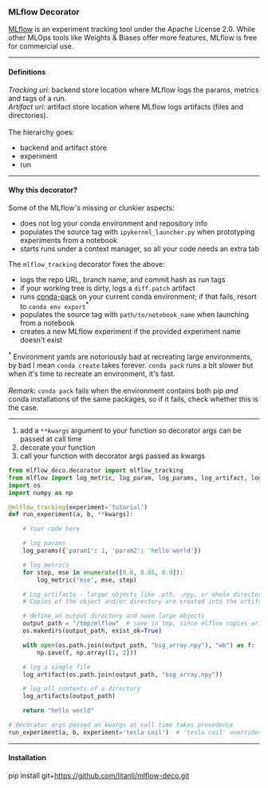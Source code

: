 ### MLflow Decorator

[MLflow](https://mlflow.org/docs/latest/what-is-mlflow.html) is an experiment tracking tool under the Apache License 2.0. While other MLOps tools like Weights & Biases offer more features, MLflow is free for commercial use.

---
#### Definitions
_Tracking uri_: backend store location where MLflow logs the params, metrics and tags of a run.<br>
_Artifact uri_: artifact store location where MLflow logs artifacts (files and directories).<br><br>
The hierarchy goes:
* backend and artifact store
* experiment
* run<br>
---
#### Why this decorator? 
Some of the MLflow's missing or clunkier aspects:
- does not log your conda environment and repository info
- populates the source tag with `ipykernel_launcher.py` when prototyping experiments from a notebook
- starts runs under a context manager, so all your code needs an extra tab

The `mlflow_tracking` decorator fixes the above:
- logs the repo URL, branch name, and commit hash as run tags
- if your working tree is dirty, logs a `diff.patch` artifact
- runs [conda-pack](https://conda.github.io/conda-pack/) on your current conda environment; if that fails, resort to `conda env export`<sup>*</sup> 
- populates the source tag with `path/to/notebook_name` when launching from a notebook
- creates a new MLflow experiment if the provided experiment name doesn't exist

<sup>*</sup> Environment yamls are notoriously bad at recreating large environments, by bad I mean `conda create` takes forever. `conda pack` runs a bit slower but when it's time to recreate an environment, it's fast. <br><br>
*Remark*: `conda pack` fails when the environment contains both pip _and_ conda installations of the same packages, so if it fails, check whether this is the case.

---
1. add a `**kwargs` argument to your function so decorator args can be passed at call time
2. decorate your function
3. call your function with decorator args passed as kwargs





```python
from mlflow_deco.decorator import mlflow_tracking
from mlflow import log_metric, log_param, log_params, log_artifact, log_artifacts, set_tags
import os
import numpy as np

@mlflow_tracking(experiment='tutorial')
def run_experiment(a, b, **kwargs):

    # Your code here

    # log params
    log_params({'param1': 1, 'param2': 'hello world'})

    # log metrics
    for step, mse in enumerate([0.8, 0.85, 0.9]):
        log_metric('mse', mse, step)

    # Log artifacts - larger objects like .pth, .npy, or whole directories.
    # Copies of the object and/or directory are created into the artifact store.

    # define an output directory and save large objects
    output_path = "/tmp/mlflow"  # save in tmp, since mlflow copies artifacts to mlruns
    os.makedirs(output_path, exist_ok=True)

    with open(os.path.join(output_path, "big_array.npy"), "wb") as f:
        np.save(f, np.array([1, 2]))

    # log a single file
    log_artifact(os.path.join(output_path, "big_array.npy"))

    # log all contents of a directory
    log_artifacts(output_path)

    return "hello world"

# decorator args passed as kwargs at call time takes precedence
run_experiment(a, b, experiment='tesla coil')  # 'tesla coil' overrides 'tutorial'
```
---
#### Installation 
pip install git+https://github.com/litanli/mlflow-deco.git
